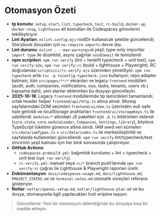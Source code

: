 # Otomasyon Özeti

- **tp komutu**: `setup`, `start`, `lint`, `typecheck`, `test`, `rc-build`, `docker-up`, `docker-stop`, `lighthouse` alt komutları ile Codespaces görevlerini tekilleştiriyor.
- **Lint Ayarları**: `eslint.config.mjs` rootDir kullanacak şekilde güncellendi; Storybook dosyaları için `no-require-imports` devre dışı.
- **Lint durumu**: `eslint . --max-warnings=0` yeşil; type-only importlar `import type` ile düzeltildi, async çağrılar `void`/`await` ile temizlendi.
- **npm scriptleri**: `npm run verify` (lint + hedefli typecheck + unit test), `npm run verify:e2e`, `npm run verify:rc` (build + lighthouse + Playwright). RC doğrulaması `scripts/ci/rc-verify.mjs` üzerinden yönetiliyor. `npm run typecheck` artık `tsc -p tsconfig.typecheck.json` kullanıyor; repo adapter katmanı, tüm `src/pages/**/*` ekranları ve legacy `frontend` modülleri (audit, auth, companies, notifications, ous, tasks, tenants, users vb.) kapsama dahil, yeni alanlar eklenirken bu dosyayı güncelleyin.
- **2025-10-18**: Legacy `frontend` modüllerinde tip temizlikleri tamamlandı; ortak header helper `frontend/api/http.ts` altına alındı. Montaj sayfalarındaki DOM seçimleri `frontend/ui/dom.ts` üzerinden null-safe hale getirildi ve localStorage anahtarları `frontend/ui/storageKeys.ts` ile sabitlendi. `modules/*` altındaki JS paketleri için `.d.ts` bildirimleri eklendi (`core.state`, `core.moduleLoader`, `Companies`, `Settings`, `library`), böylece TypeScript tüketimi güvence altına alındı. IAM seed veri kümeleri `src/data/iamTypes.ts` + `src/data/index.ts` ile merkezileştirildi ve sayfalarda kullanımları güncellendi. `npm run verify` lint/typecheck/test zincirinin yeşil kalması için her blok sonrasında çalıştırılıyor.
- **GitHub Actions**:
  - `codespaces-prebuild.yml`: bağımlılık kurulumu + lint + typecheck + unit test (`npm run verify`).
  - `rc-verify.yml`: manuel veya `rc/*` branch push’larında `npm run verify:rc` çağrısı ile Lighthouse & Playwright raporları üretir.
- **Dokümantasyon**: `docs/codespaces-usage.md`, `docs/lighthouse.md`, `PROJECT_STATUS.md` ve `terminal-notes.md` otomatik süreçleri referans gösteriyor.
- **Notlar**: `notlar/openai-setup.md`, `notlar/lighthouse-plan.md` ve bu dosya, otomasyonla ilgili yapılacakları hızlı erişime taşıyor.

> Güncelleme: Yeni bir otomasyon eklendiğinde bu dosyaya kısa bir madde ekleyin.
